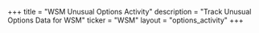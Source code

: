 +++
title = "WSM Unusual Options Activity"
description = "Track Unusual Options Data for WSM"
ticker = "WSM"
layout = "options_activity"
+++

